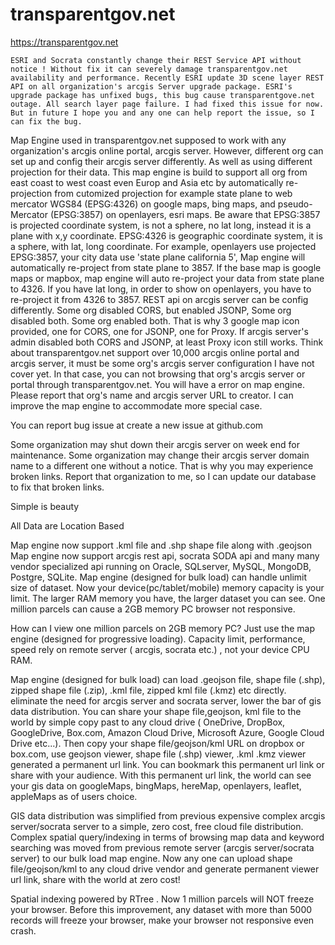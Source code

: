 # transparentgov.net


https://transparentgov.net

    ESRI and Socrata constantly change their REST Service API without notice ! Without fix it can severely damage transparentgov.net availability and performance. Recently ESRI update 3D scene layer REST API on all organization's arcgis Server upgrade package. ESRI's upgrade package has unfixed bugs, this bug cause transparentgove.net outage. All search layer page failure. I had fixed this issue for now. But in future I hope you and any one can help report the issue, so I can fix the bug. 

Map Engine used in transparentgov.net supposed to work with any organization's arcgis online portal, arcgis server.  However, different org can set up and config their arcgis server differently. As well as using different projection for their data.  This map engine is build to support all org from east coast to west coast even Europ and Asia etc by automatically re-projection from cutomized projection for example state plane to web mercator WGS84 (EPSG:4326) on google maps, bing maps,  and  pseudo-Mercator (EPSG:3857) on openlayers, esri maps. Be aware that EPSG:3857 is projected coordinate system, is not a sphere, no lat long, instead it is a plane with x,y coordinate.  EPSG:4326 is geographic coordinate system, it is a sphere, with lat, long coordinate. For example, openlayers use projected EPSG:3857,  your city data use 'state plane california 5',  Map engine will automatically re-project from state plane to 3857.  If the base map is google maps or mapbox, map engine will auto re-project your data from state plane to 4326.  If you have lat long, in order to show on openlayers, you have to re-project it from 4326 to 3857.  REST api on arcgis server can be config differently. Some org disabled CORS, but enabled JSONP, Some org disabled both. Some org enabled both. That is why 3 google map icon provided, one for CORS, one for JSONP, one for Proxy.  If arcgis server's admin disabled both CORS and JSONP, at least Proxy icon still works. Think about transparentgov.net support over 10,000 arcgis online portal and arcgis server, it must be some org's arcgis server configuration I have not cover yet. In that case, you can not browsing that org's arcgis server or portal through transparentgov.net. You will have a error on map engine. Please report that org's name and arcgis server URL to creator. I can improve the map engine to accommodate more special case.

You can report bug issue at   create a new issue at github.com 

Some organization may shut down their arcgis server on week end for maintenance.  Some organization may change their arcgis server domain name to a different one without a notice. That is why you may experience broken links.  Report that organization to me, so I can update our database to fix that broken links. 

                 
                 





Simple is beauty        

All  Data  are  Location  Based     

Map engine now support .kml file and .shp shape file along with .geojson
Map engine now support arcgis rest api, socrata SODA api and many many vendor specialized api running on Oracle, SQLserver, MySQL, MongoDB, Postgre, SQLite.
Map engine (designed for bulk load) can handle unlimit size of dataset. Now your device(pc/tablet/mobile) memory capacity is your limit. The larger RAM memory you have, the larger dataset you can see. One million parcels can cause a 2GB memory PC browser not responsive.


How can I view one million parcels on 2GB memory PC? Just use the map engine (designed for progressive loading). Capacity limit, performance, speed rely on remote server ( arcgis, socrata etc.) , not your device CPU RAM.  


Map engine (designed for bulk load)  can load .geojson file, shape file (.shp), zipped shape file (.zip), .kml file,  zipped kml file (.kmz) etc directly. eliminate the need for arcgis server and socrata server,  lower the bar of gis data distribution.  You can share your shape file,geojson, kml file to the world by simple copy past to any cloud drive ( OneDrive, DropBox, GoogleDrive, Box.com, Amazon Cloud Drive, Microsoft Azure, Google Cloud Drive etc...).  Then copy your shape file/geojson/kml URL on dropbox or box.com, use        geojson viewer,        shape file (.shp) viewer,       .kml .kmz viewer    generated a permanent url link. You can bookmark this permanent url link or share with your audience. With this permanent url link, the world can see your gis data on googleMaps, bingMaps, hereMap, openlayers, leaflet, appleMaps as of users choice.


GIS data distribution was simplified from previous expensive complex arcgis server/socrata server to a simple, zero cost, free cloud file distribution.  Complex spatial query/indexing in terms of browsing map data and keyword searching was moved from previous remote server (arcgis server/socrata server) to our bulk load map engine. Now any one can upload shape file/geojson/kml to any cloud drive vendor and generate permanent viewer url link, share with the world at zero cost!


Spatial indexing powered by RTree .  Now 1 million parcels will NOT freeze your browser.  Before this improvement, any dataset with more than 5000 records will freeze your browser, make your browser not responsive even crash.
